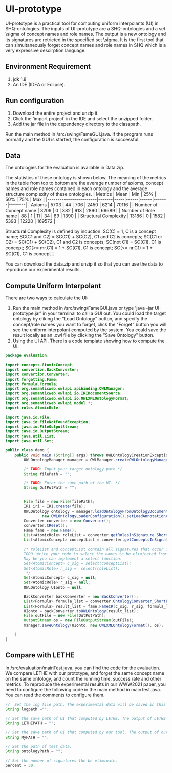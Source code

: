 # UI-prototype

UI-prototype is a practical tool for computing  uniform interpolants (UI) in SHQ-ontologies. The inputs of UI-prototype are a SHQ-ontologies and a set \sigma of concept names and role names. The output is a new ontology and its signatures are retricted in the specified set \sigma. It is the first tool that can simultaneously forget concept names and role names in SHQ which is a very expressive descirption language. 

## Environment Requirement

1. jdk 1.8
2. An IDE (IDEA or Eclipse).

## Run configuration

1. Download the entire project and unzip it.
2. Click the ‘import project’ in the IDE and select the unzipped folder.
3. Add the jar file in the dependency directory to the classpath.

Run the main method in /src/swing/FameGUI.java. If the program runs normally and the GUI is started, the configuration is successful.


## Data

The ontologies for the evaluation is available in Data.zip. 

The statistics of these ontology is shown below.
The meaning of the metrics in the table from top to bottom are the average number of axioms, concept names and role names contained in each ontology and the average structure complexity of these ontologies.
| Metrics                | Mean  | Min | 25%  | 50%  | 75%   | Max    |
|------------------------|-------|-----|------|------|-------|--------|
| Axioms                 | 5703  | 44  | 706  | 2450 | 6214  | 70116  |
| Number of Concept name | 3209  | 0   | 382  | 913  | 2890  | 69689  |
| Number of Role name    | 88    | 1   | 11   | 34   | 89    | 1390   |
| Structural Complexity  | 13186 | 0   | 1582 | 5393 | 12220 | 169572 |

Structural Complexity is defined by induction.
SC(C) = 1, C is a concept name;
SC(C1 and C2) = SC(C1) + SC(C2), C1 and C2 is concepts;
SC(C1 or C2) = SC(C1) + SC(C2), C1 and C2 is concepts;
SC(not C1) = SC(C1), C1 is concept;
SC(>= mr.C1) = 1 + SC(C1), C1 is concept;
SC(<= nr.C1) = 1 + SC(C1), C1 is concept；

You can download the data.zip and unzip it so that you can use the data to reproduce our experimental results.

## Compute Uniform Interpolant

There are two ways to calculate the UI:
1. Run the main method in /src/swing/FameGUI.java or type 'java -jar UI-prototype.jar' in your terminal to call a GUI out. You could load the target ontology by cliking the "Load Ontology" button, and specify the concept/role names you want to forget, click the "Forget" button you will see the uniform interpolant computed by the system. You could save the result locally as an .owl file by clicking the "Save Ontology" button.
2. Using the UI API.
There is a code template showing how to compute the UI.

```java
package evaluation;

import concepts.AtomicConcept;
import convertion.BackConverter;
import convertion.Converter;
import forgetting.Fame;
import formula.Formula;
import org.semanticweb.owlapi.apibinding.OWLManager;
import org.semanticweb.owlapi.io.IRIDocumentSource;
import org.semanticweb.owlapi.io.OWLXMLOntologyFormat;
import org.semanticweb.owlapi.model.*;
import roles.AtomicRole;

import java.io.File;
import java.io.FileNotFoundException;
import java.io.FileOutputStream;
import java.io.OutputStream;
import java.util.List;
import java.util.Set;

public class demo {
    public void main (String[] args) throws OWLOntologyCreationException, CloneNotSupportedException, FileNotFoundException, OWLOntologyStorageException {
        OWLOntologyManager manager = OWLManager.createOWLOntologyManager();

        /* TODO: Input your target ontology path */
        String filePath = "";

        /* TODO: Enter the save path of the UI. */
        String OutPutPath = "";


        File file = new File(filePath);
        IRI iri = IRI.create(file);
        OWLOntology ontology = manager.loadOntologyFromOntologyDocument(new IRIDocumentSource(iri),
                new OWLOntologyLoaderConfiguration().setLoadAnnotationAxioms(true));
        Converter converter = new Converter();
        converter.CReset();
        Fame fame = new Fame();
        List<AtomicRole> roleList = converter.getRolesInSignature_ShortForm(ontology);
        List<AtomicConcept> conceptList = converter.getConceptsInSignature_ShortForm(ontology);

        /* roleList and conceptList contain all signatures that occur in the input ontology.
        TODO：Write your code to select the names to be eliminated from these two lists.
        May be you can implement a select function.
        Set<AtomicConcept> c_sig = select(conceptList);
        Set<AtomicRole> r_sig =  select(roleList);
         */
        Set<AtomicConcept> c_sig = null;
        Set<AtomicRole> r_sig = null;
        OWLOntology UIonto = null;

        BackConverter backConverter = new BackConverter();
        List<Formula> formula_list = converter.OntologyConverter_ShortForm(ontology);
        List<Formula> result_list = fame.FameCR(c_sig, r_sig, formula_list);
        UIonto = backConverter.toOWLOntology(result_list);
        File outFile = new File(OutPutPath);
        OutputStream os = new FileOutputStream(outFile);
        manager.saveOntology(UIonto, new OWLXMLOntologyFormat(), os);

    }
}
```

## Compare with LETHE
In /src/evaluation/mainTest.java, you can find the code for the evaluation. We compare LETHE with our prototype, and forget the same concept name on the same ontology, and count the running time, success rate and other metrics. To reproduce the experimental results in our WWW2021 paper, you need to configure the following code in the main method in mainTest.java. You can read the comments to configure them.
```java
//  Set the log file path. The experimental data will be saved in this file path.
String logpath ="";

// Set the save path of UI that computed by LETHE. The output of LETHE will be saved in this file path.
String LETHEPATH = "";

// Set the save path of UI that computed by our tool. The output of our tool will be saved in this file path.
String MyPATH = "";

// Set the path of test data. 
String ontologyPath = "";

// Set the number of signatures the be eliminate.
percent = 30;
```

